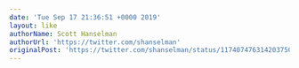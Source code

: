 ```yaml
---
date: 'Tue Sep 17 21:36:51 +0000 2019'
layout: like
authorName: Scott Hanselman
authorUrl: 'https://twitter.com/shanselman'
originalPost: 'https://twitter.com/shanselman/status/1174074763142037504'
---
```

